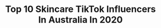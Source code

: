 ---
title: Top 10 Skincare TikTok Influencers In Australia In 2020
description: >-
  Find top skincare TikTok influencers in Australia in 2020. Most popular hashtags: #skincare #fyp #viral #skincareroutine.
platform: TikTok
hits: 123
text_top: Identify the best TikTok influencers on inBeat.
text_bottom: Our platform has 123 TikTok influencers like this in Australia for you to connect with.
profiles:
  - username: "bondisands"
    fullname: >-
      Bondi Sands 
    bio: >-
      Australian Made 🇦🇺 Self tan, Skincare & Suncare ☀️
    location: "Australia"
    followers: 242700
    engagement: 1548
    commentsToLikes: 0.054763
    id: ckan0ebqxq40g0i78srgv1b3y
    verified: true
    hashtags: "#bondisands, #tanning, #halloween, #beautyessentials"
  - username: "frankbody"
    fullname: >-
      Profile
    bio: >-
      The most fun you can have in the shower. 💦 Shop my coffee-based skincare.👇
    location: "Australia"
    followers: 4776
    engagement: 1344
    commentsToLikes: 0.044131
    id: ckcvjrnmdxat50j23sgg1uv62
    verified: true
    hashtags: "#fyp, #thefrankeffect, #duo, #bootydrop"
  - username: "bodyblendz"
    fullname: >-
      Bodyblendz
    bio: >-
      Australian Skincare Brand that Gets YOU! Reduces Breakouts & Stretch Marks
    location: "Australia"
    followers: 3964
    engagement: 1541
    commentsToLikes: 0.062152
    id: ckbraukzkp37c0j23ucixrn8v
    verified: false
    hashtags: "#selfcare, #selflove, #beauty, #bodyblendz"
  - username: "raziamoe"
    fullname: >-
      Razia Moe
    bio: >-
      Skincare IG & YouTube: RaziaMoe raziamoe.socials@gmail.com
    location: "Australia"
    followers: 28800
    engagement: 600
    commentsToLikes: 0.033449
    id: ckbfefhhj8k4k0j23vitvem3b
    verified: false
    hashtags: "#skincareroutine, #myskinandme, #drugstoreskincare, #acnetreatment"
  - username: "madalingiorgetta"
    fullname: >-
      Madalin
    bio: >-
      30 something from Australia posting mostly about fitness and skincare 🤸🏼‍♀️
    location: "Australia"
    followers: 5888
    engagement: 360
    commentsToLikes: 0.019137
    id: ckb9m8t6ifdam0j2350d2hn0h
    verified: false
    hashtags: "#keepingactive, #indoorworkout, #fitness, #over30club"
  - username: "night.time.sadness._"
    fullname: >-
      It’s prolly 3am ...
    bio: >-
      big change of acc xx
    location: "Australia"
    followers: 4716
    engagement: 2552
    commentsToLikes: 0.112827
    id: ck9e28ky0dz9t0j78p63mrgz8
    verified: false
    hashtags: "#vsco, #siblingcheck, #lifestyle, #sfs"
  - username: "kehl_me"
    fullname: >-
      Kehl Me
    bio: >-
      I’m everything... any pronouns and all genders 🏳️‍🌈 Western Australia 🇦🇺
    location: "Australia"
    followers: 9491
    engagement: 2370
    commentsToLikes: 0.029826
    id: ckb9akyaavshh0j2395x9nl5q
    verified: false
    hashtags: "#queer, #theythem, #glasses, #skincare"
  - username: "extraxaesthetics"
    fullname: >-
      *mostly* aesthetics✨
    bio: >-
      hello! ✰💗✰ 𓁹♥︎𝓊
    location: "Australia"
    followers: 6147
    engagement: 1408
    commentsToLikes: 0.119052
    id: ckan3dycs4pkl0i78vyuxgj70
    verified: false
    hashtags: "#grwm, #getthelook, #fyp, #foryou"
  - username: "crissscortezz13"
    fullname: >-
      crissscortezz
    bio: >-
      I’m sorry you found me 🏳️‍🌈 Pro MUA💄 23. Australia 🇦🇺
    location: "Australia"
    followers: 278600
    engagement: 865
    commentsToLikes: 0.035566
    id: ckb99s3h2u9p40j239bjibxw6
    verified: false
    hashtags: "#duet, #mua, #xyzbca, #promua"
  - username: "natashakhanal25"
    fullname: >-
      Natasha Khanal 
    bio: >-
      Natasha Love to try new things#duetwithNatasha 🇳🇵
    location: "Australia"
    followers: 310100
    engagement: 346
    commentsToLikes: 0.029161
    id: ckb9do6sg0ywr0j232kfx8o0f
    verified: false
    hashtags: "#affirmations, #levitating, #dayinmylife, #healthyfood"
---